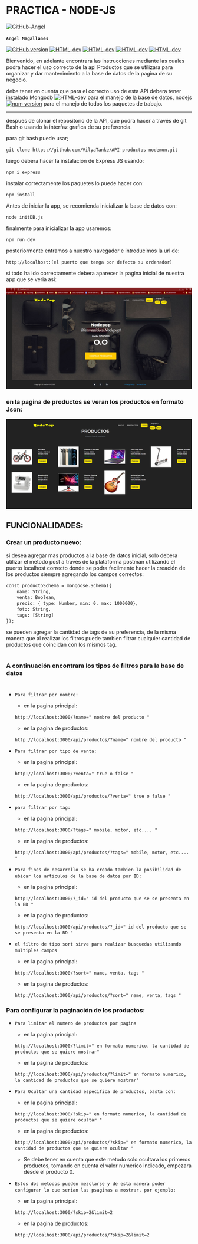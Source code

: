 # PRACTICA - NODE-JS

[![GitHub-Angel](./nodeapp/public/images/gitangel.png)](https://github.com/VilyaTanke)

**`Angel Magallanes`**



[![GitHub version](https://badge.fury.io/gh/VilyaTanke%2FPractica-HTML-CSS.svg)](https://badge.fury.io/gh/VilyaTanke%2FPractica-HTML-CSS)    [![HTML-dev](https://img.shields.io/badge/EJS-%3C-------------blue)](https://badge.fury.io/gh/VilyaTanke%2FPractica-HTML-CSS) [![HTML-dev](https://img.shields.io/badge/~~~~%3E-CSS-red)](https://badge.fury.io/gh/VilyaTanke%2FPractica-HTML-CSS)
 [![HTML-dev](https://img.shields.io/badge/~~~~~~>-NodeJS-orange)](https://badge.fury.io/gh/VilyaTanke%2FPractica-HTML-CSS) [![HTML-dev](https://img.shields.io/badge/~~~~%3E-JavaScript-yellow)](https://img.shields.io/badge/~~~~%3E-JavaScript-yellow)

Bienvenido, en adelante encontrara las instrucciones mediante las cuales podra hacer el uso correcto de la api Productos que se utilizara para organizar y dar mantenimiento a la base de datos de la pagina de su negocio.

debe tener en cuenta que para el correcto uso de esta API debera tener instalado Mongodb ![HTML-dev](https://img.shields.io/badge/~~>-MongoDB-orange) para el manejo de la base de datos, nodejs [![npm version](https://badge.fury.io/js/graphql.svg)](https://badge.fury.io/js/graphql) para el manejo de todos los paquetes de trabajo.

--------------------------------------------------

despues de clonar el repositorio de la API, que podra hacer a través de git Bash o usando la interfaz grafica de su preferencia.

para git bash puede usar;

````
git clone https://github.com/VilyaTanke/API-productos-nodemon.git
````

luego debera hacer la instalación de Express JS usando:

````
npm i express
````

instalar correctamente los paquetes lo puede hacer con:

````
npm install
````

Antes de iniciar la app, se recomienda inicializar la base de datos con:

````
node initDB.js
````

finalmente para inicializar la app usaremos:

````
npm run dev
````
posteriormente entramos a nuestro navegador e introducimos la url de:
````
http://localhost:(el puerto que tenga por defecto su ordenador)
````
si todo ha ido correctamente debera aparecer la pagina inicial de nuestra app que se veria asi:

![home page](./nodeapp/public/images/Screenshot_1.jpg)

### en la pagina de productos se veran los productos en formato Json:

![Pagina de productos](./nodeapp/public/images/Screenshot_2.jpg)

## FUNCIONALIDADES:

### Crear un producto nuevo:

si desea agregar mas productos a la base de datos inicial, solo debera utilizar el metodo post a través de la plataforma postman utilizando el puerto localhost correcto donde se podra facilmente hacer la creación de los productos siempre agregando los campos correctos:

````
const productoSchema = mongoose.Schema({
    name: String,
    venta: Boolean,
    precio: { type: Number, min: 0, max: 1000000},
    foto: String,
    tags: [String]
});
````
se pueden agregar la cantidad de tags de su preferencia, de la misma manera que al realizar los filtros puede tambien filtrar cualquier cantidad de productos que coincidan con los mismos tag.
#
### A continuación encontrara los tipos de filtros para la base de datos
#

- ````Para filtrar por nombre:```` 
    - en la pagina principal:    
    ```` 
    http://localhost:3000/?name=" nombre del producto "
    ````
    - en la pagina de productos:
    ````
    http://localhost:3000/api/productos/?name=" nombre del producto "
    ````
- ````Para filtrar por tipo de venta:````
    - en la pagina principal:    
    ```` 
    http://localhost:3000/?venta=" true o false "
    ````
    - en la pagina de productos:
    ````
    http://localhost:3000/api/productos/?venta=" true o false "
    ````
- ````para filtrar por tag: ````
    - en la pagina principal:    
    ```` 
    http://localhost:3000/?tags=" mobile, motor, etc.... "
    ````
    - en la pagina de productos:
    ````
    http://localhost:3000/api/productos/?tags=" mobile, motor, etc.... "
    ````

- ````Para fines de desarrollo se ha creado tambien la posibilidad de ubicar los articulos de la base de datos por ID:````
    - en la pagina principal:    
    ```` 
    http://localhost:3000/?_id=" id del producto que se se presenta en la BD "
    ````
    - en la pagina de productos:
    ````
    http://localhost:3000/api/productos/?_id=" id del producto que se se presenta en la BD "
    ````
- ````el filtro de tipo sort sirve para realizar busquedas utilizando multiples campos````
    - en la pagina principal:    
    ```` 
    http://localhost:3000/?sort=" name, venta, tags "
    ````
    - en la pagina de productos:
    ````
    http://localhost:3000/api/productos/?sort=" name, venta, tags "
    ````

### Para configurar la paginación de los productos:

- ````Para limitar el numero de productos por pagina````
    - en la pagina principal:    
    ```` 
    http://localhost:3000/?limit=" en formato numerico, la cantidad de productos que se quiere mostrar"
    ````
    - en la pagina de productos:
    ````
    http://localhost:3000/api/productos/?limit=" en formato numerico, la cantidad de productos que se quiere mostrar"
    ````
- ````Para Ocultar una cantidad especifica de productos, basta con:````
    - en la pagina principal:    
    ```` 
    http://localhost:3000/?skip=" en formato numerico, la cantidad de productos que se quiere ocultar "
    ````
    - en la pagina de productos:
    ````
    http://localhost:3000/api/productos/?skip=" en formato numerico, la cantidad de productos que se quiere ocultar "
    ````
    - Se debe tener en cuenta que este metodo solo ocultara los primeros productos, tomando en cuenta el valor numerico indicado, empezara desde el producto 0.

- ````Estos dos metodos pueden mezclarse y de esta manera poder configurar lo que serian las psaginas a mostrar, por ejemplo:````
     - en la pagina principal:    
    ```` 
    http://localhost:3000/?skip=2&limit=2
    ````
    - en la pagina de productos:
    ````
    http://localhost:3000/api/productos/?skip=2&limit=2
